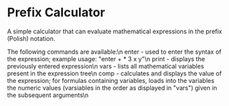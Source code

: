 # Prefix Calculator
A simple calculator that can evaluate mathematical expressions in the prefix (Polish) notation.

The following commands are available:\n
enter <expression> - used to enter the syntax of the expression; example usage: "enter + * 3 x y"\n
print - displays the previously entered expression\n
vars - lists all mathematical variables present in the expression tree\n
comp <arguments> - calculates and displays the value of the expression;  for formulas containing variables, loads into the variables the numeric values (varsiables in the order as displayed in "vars") given in the subsequent arguments\n
